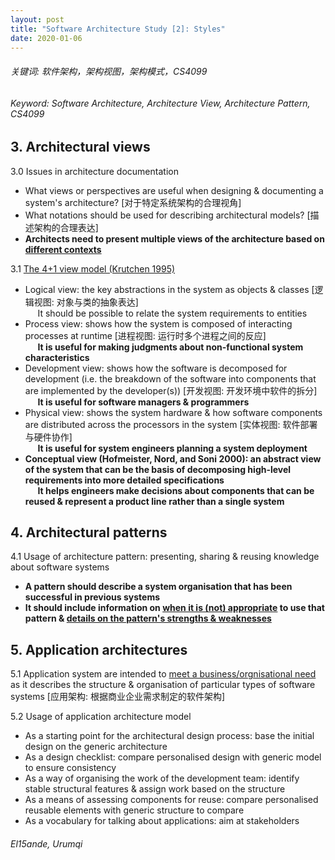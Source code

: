 ```yaml
---
layout: post
title: "Software Architecture Study [2]: Styles"
date: 2020-01-06
---
```

###### _关键词: 软件架构，架构视图，架构模式，CS4099_

###### _Keyword: Software Architecture, Architecture View, Architecture Pattern, CS4099_

## 3. Architectural views

3.0 Issues in architecture documentation  
- What views or perspectives are useful when designing & documenting a system's architecture? [对于特定系统架构的合理视角]  
- What notations should be used for describing architectural models? [描述架构的合理表达]  
- __Architects need to present multiple views of the architecture based on <u>different contexts</u>__

3.1 [The 4+1 view model (Krutchen 1995)](https://www.cs.ubc.ca/~gregor/teaching/papers/4+1view-architecture.pdf)  
- Logical view: the key abstractions in the system as objects & classes [逻辑视图: 对象与类的抽象表达]  
&nbsp;&nbsp;&nbsp;&nbsp;&nbsp;It should be possible to relate the system requirements to entities  
- Process view: shows how the system is composed of interacting processes at runtime [进程视图: 运行时多个进程之间的反应]  
&nbsp;&nbsp;&nbsp;&nbsp;&nbsp;__It is useful for making judgments about non-functional system characteristics__  
- Development view: shows how the software is decomposed for development (i.e. the breakdown of the software into components that are implemented by the developer(s)) [开发视图: 开发环境中软件的拆分]  
&nbsp;&nbsp;&nbsp;&nbsp;&nbsp;__It is useful for software managers & programmers__  
- Physical view: shows the system hardware & how software components are distributed across the processors in the system [实体视图: 软件部署与硬件协作]  
&nbsp;&nbsp;&nbsp;&nbsp;&nbsp;__It is useful for system engineers planning a system deployment__  
- __Conceptual view (Hofmeister, Nord, and Soni 2000): an abstract view of the system that can be the basis of decomposing high-level requirements into more detailed specifications__  
&nbsp;&nbsp;&nbsp;&nbsp;&nbsp;__It helps engineers make decisions about components that can be reused & represent a product line rather than a single system__

## 4. Architectural patterns

4.1 Usage of architecture pattern: presenting, sharing & reusing knowledge about software systems  
- __A pattern should describe a system organisation that has been successful in previous systems__  
- __It should include information on <u>when it is (not) appropriate</u> to use that pattern & <u>details on the pattern's strengths & weaknesses</u>__

## 5. Application architectures

5.1 Application system are intended to <u>meet a business/orgnisational need</u> as it describes the structure & organisation of particular types of software systems [应用架构: 根据商业企业需求制定的软件架构]

5.2 Usage of application architecture model  
- As a starting point for the architectural design process: base the initial design on the generic architecture  
- As a design checklist: compare personalised design with generic model to ensure consistency  
- As a way of organising the work of the development team: identify stable structural features & assign work based on the structure  
- As a means of assessing components for reuse: compare personalised reusable elements with generic structure to compare  
- As a vocabulary for talking about applications: aim at stakeholders

###### _El15ande, Urumqi_